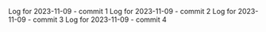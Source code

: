 Log for 2023-11-09 - commit 1
Log for 2023-11-09 - commit 2
Log for 2023-11-09 - commit 3
Log for 2023-11-09 - commit 4
